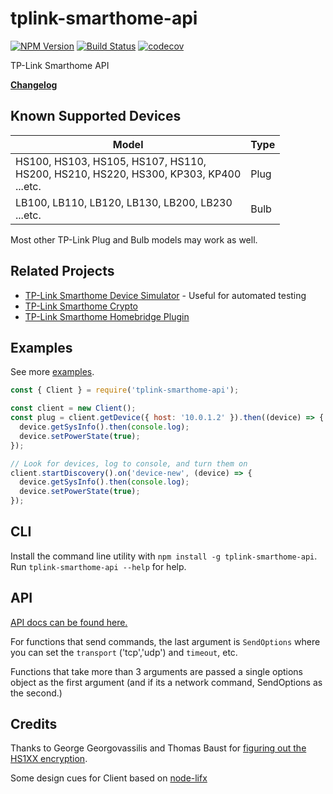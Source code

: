 <!-- markdownlint-disable MD007 MD012 MD033 -->

# tplink-smarthome-api

[![NPM Version](https://img.shields.io/npm/v/tplink-smarthome-api.svg)](https://www.npmjs.com/package/tplink-smarthome-api)
[![Build Status](https://travis-ci.org/plasticrake/tplink-smarthome-api.svg?branch=master)](https://travis-ci.org/plasticrake/tplink-smarthome-api)
[![codecov](https://codecov.io/gh/plasticrake/tplink-smarthome-api/branch/master/graph/badge.svg)](https://codecov.io/gh/plasticrake/tplink-smarthome-api)

TP-Link Smarthome API

**[Changelog](https://github.com/plasticrake/tplink-smarthome-api/tree/master/CHANGELOG.md)**

## Known Supported Devices

| Model                                                                                       | Type |
| ------------------------------------------------------------------------------------------- | ---- |
| HS100, HS103, HS105, HS107, HS110,<br/>HS200, HS210, HS220, HS300, KP303, KP400<br/>...etc. | Plug |
| LB100, LB110, LB120, LB130, LB200, LB230<br/>...etc.                                        | Bulb |

Most other TP-Link Plug and Bulb models may work as well.

## Related Projects

- [TP-Link Smarthome Device Simulator](https://github.com/plasticrake/tplink-smarthome-simulator) - Useful for automated testing
- [TP-Link Smarthome Crypto](https://github.com/plasticrake/tplink-smarthome-crypto)
- [TP-Link Smarthome Homebridge Plugin](https://github.com/plasticrake/homebridge-tplink-smarthome)

## Examples

See more [examples](https://github.com/plasticrake/tplink-smarthome-api/tree/master/examples).

```javascript
const { Client } = require('tplink-smarthome-api');

const client = new Client();
const plug = client.getDevice({ host: '10.0.1.2' }).then((device) => {
  device.getSysInfo().then(console.log);
  device.setPowerState(true);
});

// Look for devices, log to console, and turn them on
client.startDiscovery().on('device-new', (device) => {
  device.getSysInfo().then(console.log);
  device.setPowerState(true);
});
```

## CLI

Install the command line utility with `npm install -g tplink-smarthome-api`. Run `tplink-smarthome-api --help` for help.

## API

[API docs can be found here.](https://github.com/plasticrake/tplink-smarthome-api/tree/master/docs)

For functions that send commands, the last argument is `SendOptions` where you can set the `transport` ('tcp','udp') and `timeout`, etc.

Functions that take more than 3 arguments are passed a single options object as the first argument (and if its a network command, SendOptions as the second.)

## Credits

Thanks to George Georgovassilis and Thomas Baust for [figuring out the HS1XX encryption](https://blog.georgovassilis.com/2016/05/07/controlling-the-tp-link-hs100-wi-fi-smart-plug/).

Some design cues for Client based on [node-lifx](https://github.com/MariusRumpf/node-lifx/)
